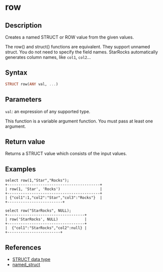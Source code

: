 # row

## Description

Creates a named STRUCT or ROW value from the given values.

The row() and struct() functions are equivalent. They support unnamed struct. You do not need to specify the field names. StarRocks automatically generates column names, like `col1`, `col2`...

## Syntax

```Haskell
STRUCT row(ANY val, ...)
```

## Parameters

`val`: an expression of any supported type.

This function is a variable argument function. You must pass at least one argument.

## Return value

Returns a STRUCT value which consists of the input values.

## Examples

```Plaintext
select row(1,"Star","Rocks");
+------------------------------------------+
| row(1, 'Star', 'Rocks')                  |
+------------------------------------------+
| {"col1":1,"col2":"Star","col3":"Rocks"}  |
+-------------------------+
```

```Plaintext
select row("StarRocks", NULL);
+-----------------------------------+
| row('StarRocks', NULL)            |
+-----------------------------------+
|  {"col1":"StarRocks","col2":null} |
+------------------------+
```

## References

- [STRUCT data type](../../sql-statements/data-types/STRUCT.md)
- [named_struct](named_struct.md)
